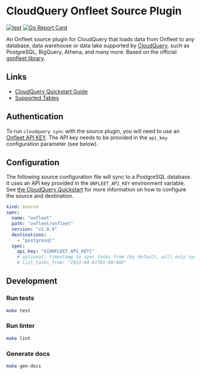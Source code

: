 # CloudQuery Onfleet Source Plugin

[![test](https://github.com/onfleet/cq-source-onfleet/actions/workflows/test.yaml/badge.svg)](https://github.com/onfleet/cq-source-onfleet/actions/workflows/test.yaml)
[![Go Report Card](https://goreportcard.com/badge/github.com/onfleet/cq-source-onfleet)](https://goreportcard.com/report/github.com/onfleet/cq-source-onfleet)

An Onfleet source plugin for CloudQuery that loads data from Onfleet to any database, data warehouse or data lake supported by [CloudQuery](https://www.cloudquery.io/), such as PostgreSQL, BigQuery, Athena, and many more. Based on the official [gonfleet library](https://github.com/onfleet/gonfleet/blob/main/LICENSE).

## Links

 - [CloudQuery Quickstart Guide](https://www.cloudquery.io/docs/quickstart)
 - [Supported Tables](docs/tables/README.md)


## Authentication

To run `cloudquery sync` with the source plugin, you will need to use an [Onfleet API KEY](https://docs.onfleet.com/reference/authentication).
The API key needs to be provided in the `api_key` configuration parameter (see below).

## Configuration

The following source configuration file will sync to a PostgreSQL database. It uses an API key provided in the `ONFLEET_API_KEY` environment variable.
See [the CloudQuery Quickstart](https://www.cloudquery.io/docs/quickstart) for more information on how to configure the source and destination.

```yaml
kind: source
spec:
  name: "onfleet"
  path: "onfleet/onfleet"
  version: "v1.0.0"
  destinations:
    - "postgresql"
  spec:
    api_key: "${ONFLEET_API_KEY}"
    # optional: timestamp to sync tasks from (by default, will only sync last 3 months of tasks)
    # list_tasks_from: "2023-04-01T01:00:00Z"
```

## Development

### Run tests

```bash
make test
```

### Run linter

```bash
make lint
```

### Generate docs

```bash
make gen-docs
```
